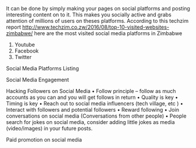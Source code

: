 It can be done by simply making your pages on social platforms and posting interesting content on to it. This makes you socially active and grabs attention of millions of users on theses platforms.
According to this techzim report http://www.techzim.co.zw/2016/08/top-10-visited-websites-zimbabwe/ here are the most visited social media platforms in Zimbabwe
1.  Youtube 
2.  Facebook
3.  Twitter

Social Media Platforms Listing 

Social Media Engagement 

Hacking Followers on Social Media 
• Follow principle – follow as much accounts as you can and you will get follows in return
• Quality is key 
• Timing is key
• Reach out to social media influencers (tech village, etc )
• Interact with followers and potential followers 
• Reward following 
• Join conversations on social media (Conversations from other people)
• People search for jokes on social media, consider adding  little jokes as media (video/images) in your future posts. 


Paid promotion on social media 